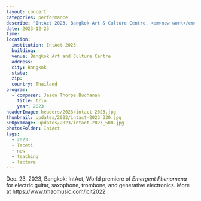 ```yaml
---
layout: concert
categories: performance
describe: "IntAct 2023, Bangkok Art & Culture Centre. <em>new work</em> for trio and generative electronics. World premiere"
date: 2023-12-23
time:
location:
  institution: IntAct 2023
  building:
  venue: Bangkok Art and Culture Centre
  address:
  city: Bangkok
  state:
  zip:
  country: Thailand
program:
  - composer: Jason Thorpe Buchanan
    title: trio
    year: 2023
headerImage: headers/2023/intact-2023.jpg
thumbnail: updates/2023/intact-2023_330.jpg
500pxImage: updates/2023/intact-2023_500.jpg
photosFolder: IntAct
tags:
  - 2023
  - Taceti
  - new
  - teaching
  - lecture
---
```


Dec. 23, 2023, Bangkok: IntAct, World premiere of <em>Emergent Phenomena</em> for electric guitar, saxophone, trombone, and generative electronics. More at https://www.tmaomusic.com/icit2022
